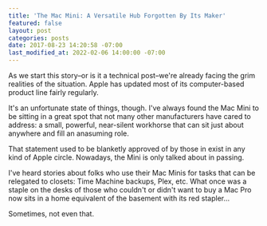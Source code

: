 ```yaml
---
title: 'The Mac Mini: A Versatile Hub Forgotten By Its Maker'
featured: false
layout: post
categories: posts
date: 2017-08-23 14:20:58 -07:00
last_modified_at: 2022-02-06 14:00:00 -07:00
---
```


As we start this story–or is it a technical post–we're already facing the grim realities of the situation. Apple has updated most of its computer-based product line fairly regularly.

It's an unfortunate state of things, though. I've always found the Mac Mini to be sitting in a great spot that not many other manufacturers have cared to address: a small, powerful, near-silent workhorse that can sit just about anywhere and fill an anasuming role.

That statement used to be blanketly approved of by those in exist in any kind of Apple circle. Nowadays, the Mini is only talked about in passing.

I've heard stories about folks who use their Mac Minis for tasks that can be relegated to closets: Time Machine backups, Plex, etc. What once was a staple on the desks of those who couldn't or didn't want to buy a Mac Pro now sits in a home equivalent of the basement with its red stapler…

Sometimes, not even that.

